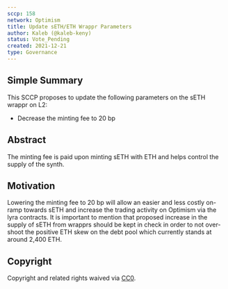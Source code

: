 ```yaml
---
sccp: 158
network: Optimism
title: Update sETH/ETH Wrappr Parameters
author: Kaleb (@kaleb-keny)
status: Vote_Pending
created: 2021-12-21
type: Governance
---
```


## Simple Summary

<!--"If you can't explain it simply, you don't understand it well enough." Provide a simplified and layman-accessible explanation of the SCCP.-->

This SCCP proposes to update the following parameters on the sETH wrappr on L2:

- Decrease the minting fee to 20 bp

## Abstract

<!--A short (~200 word) description of the variable change proposed.-->

The minting fee is paid upon minting sETH with ETH and helps control the supply of the synth.

## Motivation

<!--The motivation is critical for SCCPs that want to update variables within Synthetix. It should clearly explain why the existing variable is not incentive aligned. SCCP submissions without sufficient motivation may be rejected outright.-->

Lowering the minting fee to 20 bp will allow an easier and less costly on-ramp towards sETH and increase the trading activity on Optimism via the lyra contracts. It is important to mention that proposed increase in the supply of sETH from wrapprs should be kept in check in order to not over-shoot the positive ETH skew on the debt pool which currently stands at around 2,400 ETH.

## Copyright

Copyright and related rights waived via [CC0](https://creativecommons.org/publicdomain/zero/1.0/).
